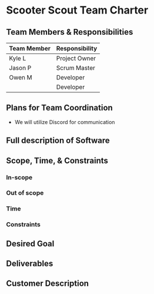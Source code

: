 # Scooter Scout Team Charter

## Team Members & Responsibilities
| Team Member | Responsibility |
| ----------- | -------------- |
| Kyle L      | Project Owner  |
| Jason P     | Scrum Master   |
| Owen M      | Developer      |
|             | Developer      |

## Plans for Team Coordination
- We will utilize Discord for communication

## Full description of Software

## Scope, Time, & Constraints

### In-scope

### Out of scope

### Time

### Constraints

## Desired Goal

## Deliverables

## Customer Description
